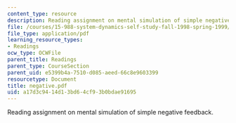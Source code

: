 ```yaml
---
content_type: resource
description: Reading assignment on mental simulation of simple negative feedback.
file: /courses/15-988-system-dynamics-self-study-fall-1998-spring-1999/a17d3c9414d13bd64cf93b0bdae91695_negative.pdf
file_type: application/pdf
learning_resource_types:
- Readings
ocw_type: OCWFile
parent_title: Readings
parent_type: CourseSection
parent_uid: e5399b4a-7510-d085-aeed-66c8e9603399
resourcetype: Document
title: negative.pdf
uid: a17d3c94-14d1-3bd6-4cf9-3b0bdae91695
---
```

Reading assignment on mental simulation of simple negative feedback.

